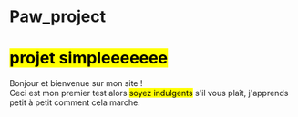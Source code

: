 # Paw_project
<!DOCTYPE html>
<html>
<head>
    <meta charset="utf-8" />
    <h1>
  <strong> <mark>  projet simpleeeeeee </mark>   </strong>  
 </h1>
</head>

<body>
    <p>Bonjour et bienvenue sur mon site !<br />
    Ceci est mon premier test alors <mark>soyez indulgents</mark> s'il vous plaît, j'apprends petit à petit comment cela marche.</p>
</body>
</html>
